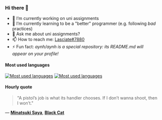 ### Hi there 👋

- 🔭 I’m currently working on uni assignments
- 🌱 I’m currently learning to be a "better" programmer (e.g. following _bad_ practices)
- 💬 Ask me about uni assignments?
- 📫 How to reach me: [Lasciate#7880](https://discord.com/users/397878331862810634)
- ⚡ Fun fact: _aynh/aynh is a special repository: its README.md will appear on your profile!_

#### Most used languages

[![Most used languages](https://github-readme-stats-aynah.vercel.app/api/top-langs/?username=aynh&theme=solarized-dark&langs_count=6&layout=compact&hide_title=true)](https://github.com/anuraghazra/github-readme-stats#gh-dark-mode-only)
[![Most used languages](https://github-readme-stats-aynah.vercel.app/api/top-langs/?username=aynh&theme=solarized-light&langs_count=6&layout=compact&hide_title=true)](https://github.com/anuraghazra/github-readme-stats#gh-light-mode-only)

#### Hourly quote

> "A pistol’s job is what its handler chooses. If I don’t wanna shoot, then I won’t."

&mdash; [**Minatsuki Saya**](https://anidb.net/perl-bin/animedb.pl?adb.search=Minatsuki%20Saya&show=characterlist&do.search=1&cleanurl=1), [**Black Cat**](https://anidb.net/perl-bin/animedb.pl?adb.search=Black%20Cat&show=animelist&do.search=1&cleanurl=1)
